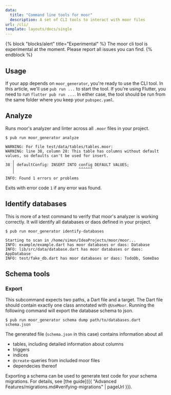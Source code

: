 ```yaml
---
data:
  title: "Command line tools for moor"
  description: A set of CLI tools to interact with moor files
url: /cli/
template: layouts/docs/single
---
```


{% block "blocks/alert" title="Experimental"  %}
The moor cli tool is experimental at the moment. Please report all issues you can find.
{% endblock %}

## Usage

If your app depends on `moor_generator`, you're ready to use the CLI tool.
In this article, we'll use `pub run ...` to start the tool.
If you're using Flutter, you need to run `flutter pub run ...`.
In either case, the tool should be run from the same folder where you keep your
`pubspec.yaml`.

## Analyze

Runs moor's analyzer and linter across all `.moor` files in your project.

```
$ pub run moor_generator analyze

WARNING: For file test/data/tables/tables.moor:
WARNING: line 38, column 28: This table has columns without default values, so defaults can't be used for insert.
   ╷
38 │ defaultConfig: INSERT INTO config DEFAULT VALUES;
   │                            ^^^^^^
   ╵
INFO: Found 1 errors or problems
```

Exits with error code `1` if any error was found.

## Identify databases

This is more of a test command to verify that moor's analyzer is working correctly.
It will identify all databases or daos defined in your project.

```
$ pub run moor_generator identify-databases

Starting to scan in /home/simon/IdeaProjects/moor/moor...
INFO: example/example.dart has moor databases or daos: Database
INFO: lib/src/data/database.dart has moor databases or daos: AppDatabase
INFO: test/fake_db.dart has moor databases or daos: TodoDb, SomeDao
```

## Schema tools

### Export

This subcommand expects two paths, a Dart file and a target. The Dart file should contain
exactly one class annotated with `@UseMoor`. Running the following command will export
the database schema to json.

```
$ pub run moor_generator schema dump path/to/databases.dart schema.json
```

The generated file (`schema.json` in this case) contains information about all

- tables, including detailed information about columns
- triggers
- indices
- `@create`-queries from included moor files
- dependecies thereof

Exporting a schema can be used to generate test code for your schema migrations. For details,
see [the guide]({{ "Advanced Features/migrations.md#verifying-migrations" | pageUrl }}).